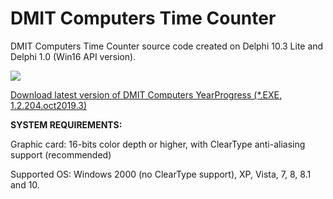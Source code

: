 # DMIT Computers Time Counter
DMIT Computers Time Counter source code created on Delphi 10.3 Lite and Delphi 1.0 (Win16 API version).<p>
<p><img src="https://raw.githubusercontent.com/dmitryevdev/yearprogress/master/view_dmc-yearprogress.png"></img><p>
<a href="https://github.com/dmitryevdev/yearprogress/releases/tag/1.2.204.oct2019.3">Download latest version of DMIT Computers YearProgress (*.EXE, 1.2.204.oct2019.3)</a><p><b>SYSTEM REQUIREMENTS:</b><p>Graphic card: 16-bits color depth or higher, with ClearType anti-aliasing support (recommended)<p>Supported OS: Windows 2000 (no ClearType support), XP, Vista, 7, 8, 8.1 and 10.
